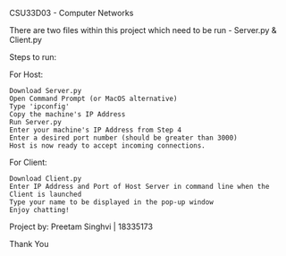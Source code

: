 

CSU33D03 - Computer Networks

There are two files within this project which need to be run - Server.py & Client.py

Steps to run:

For Host:

    Download Server.py
    Open Command Prompt (or MacOS alternative)
    Type 'ipconfig'
    Copy the machine's IP Address
    Run Server.py
    Enter your machine's IP Address from Step 4
    Enter a desired port number (should be greater than 3000)
    Host is now ready to accept incoming connections.

For Client:

    Download Client.py
    Enter IP Address and Port of Host Server in command line when the Client is launched
    Type your name to be displayed in the pop-up window
    Enjoy chatting!

Project by: Preetam Singhvi | 18335173

Thank You

